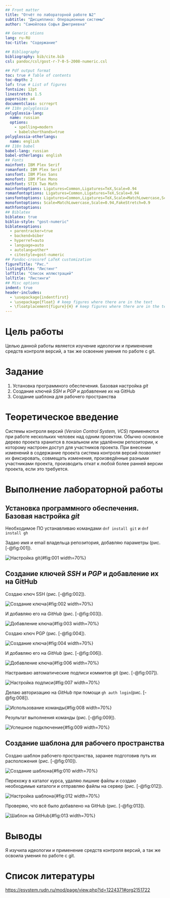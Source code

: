 ```yaml
---
## Front matter
title: "Отчёт по лабораторной работе №2"
subtitle: "Дисциплина: Операционные системы"
author: "Самойлова Софья Дмитриевна"

## Generic otions
lang: ru-RU
toc-title: "Содержание"

## Bibliography
bibliography: bib/cite.bib
csl: pandoc/csl/gost-r-7-0-5-2008-numeric.csl

## Pdf output format
toc: true # Table of contents
toc-depth: 2
lof: true # List of figures
fontsize: 12pt
linestretch: 1.5
papersize: a4
documentclass: scrreprt
## I18n polyglossia
polyglossia-lang:
  name: russian
  options:
	- spelling=modern
	- babelshorthands=true
polyglossia-otherlangs:
  name: english
## I18n babel
babel-lang: russian
babel-otherlangs: english
## Fonts
mainfont: IBM Plex Serif
romanfont: IBM Plex Serif
sansfont: IBM Plex Sans
monofont: IBM Plex Mono
mathfont: STIX Two Math
mainfontoptions: Ligatures=Common,Ligatures=TeX,Scale=0.94
romanfontoptions: Ligatures=Common,Ligatures=TeX,Scale=0.94
sansfontoptions: Ligatures=Common,Ligatures=TeX,Scale=MatchLowercase,Scale=0.94
monofontoptions: Scale=MatchLowercase,Scale=0.94,FakeStretch=0.9
mathfontoptions:
## Biblatex
biblatex: true
biblio-style: "gost-numeric"
biblatexoptions:
  - parentracker=true
  - backend=biber
  - hyperref=auto
  - language=auto
  - autolang=other*
  - citestyle=gost-numeric
## Pandoc-crossref LaTeX customization
figureTitle: "Рис."
listingTitle: "Листинг"
lofTitle: "Список иллюстраций"
lolTitle: "Листинги"
## Misc options
indent: true
header-includes:
  - \usepackage{indentfirst}
  - \usepackage{float} # keep figures where there are in the text
  - \floatplacement{figure}{H} # keep figures where there are in the text
---
```


# Цель работы

Целью данной работы является изучение идеологии и применение средств контроля версий, а так же освоение умения по работе с git.

# Задание

1. Установка программного обеспечения. Базовая настройка *git*
2. Создание ключей *SSH* и *PGP* и добавление их на GitHub 
3. Создание шаблона для рабочего пространства

# Теоретическое введение

Системы контроля версий (*Version Control System, VCS*) применяются при работе нескольких человек над одним проектом. Обычно основное дерево проекта хранится в локальном или удалённом репозитории, к которому настроен доступ для участников проекта. При внесении изменений в содержание проекта система контроля версий позволяет их фиксировать, совмещать изменения, произведённые разными участниками проекта, производить откат к любой более ранней версии проекта, если это требуется.


# Выполнение лабораторной работы

## Установка программного обеспечения. Базовая настройка *git*

Необходимое ПО устанавливаю командами `dnf install git` и `dnf install gh`

Задаю имя и email владельца репозитория, добавляю параметры (рис. [-@fig:001]).

![Настройка git](image/1.jpg){#fig:001 width=70%}

## Создание ключей *SSH* и *PGP* и добавление их на GitHub 

Создаю ключ SSH (рис. [-@fig:002]).

![Создание ключа](image/2.jpg){#fig:002 width=70%}

И добавляю его на *GitHub* (рис. [-@fig:003]).

![Добавление ключа](image/3.jpg){#fig:003 width=70%}

Создаю ключ PGP (рис. [-@fig:004]).

![Создание ключа](image/4.jpg){#fig:004 width=70%}

И добавляю его на *GitHub* (рис. [-@fig:006]).

![Добавление ключа](image/6.jpg){#fig:006 width=70%}

Настраиваю автоматические подписи коммитов git (рис. [-@fig:007]).

![Настройка подписи](image/7.jpg){#fig:007 width=70%}

Делаю авторизацию на *GitHub* при помощи `gh auth login`(рис. [-@fig:008]).

![Использование команды](image/8.jpg){#fig:008 width=70%}

Результат выполнения команды (рис. [-@fig:009]).

![Успешное подключение](image/9.jpg){#fig:009 width=70%}


## Создание шаблона для рабочего пространства

Создаю шаблон рабочего пространства, заранее подготовив путь их расположения (рис. [-@fig:010]).

![Создание шаблона](image/10.jpg){#fig:010 width=70%}

Перехожу в каталог курса, удаляю лишние файлы и создаю необходимые каталоги и отправляю файлы на сервер (рис. [-@fig:012]).

![Настройка шаблона](image/12.jpg){#fig:012 width=70%}

Проверяю, что всё было добавлено на GitHub (рис. [-@fig:013]).

![Шаблон на GitHub](image/13.jpg){#fig:013 width=70%}

# Выводы

Я изучила идеологии и применение средств контроля версий, а так же освоила умения по работе с git.

# Список литературы
 
https://esystem.rudn.ru/mod/page/view.php?id=1224371#org2151722
